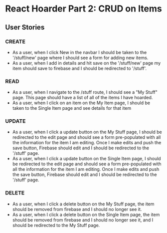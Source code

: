 # React Hoarder Part 2: CRUD on Items

## User Stories

### CREATE
* As a user, when I click New in the navbar I should be taken to the '/stuff/new' page where I should see a form for adding new items.
* As a user, when I add in details and hit save on the '/stuff/new' page my item should save to firebase and I should be redirected to '/stuff'.

### READ
* As a user, when I navigate to the /stuff route, I should see a "My Stuff" page. This page should have a list of all of the items I have hoarded.
* As a user, when I click on an item on the My Item page, I should be taken to the Single Item page and see details for that item

### UPDATE
* As a user, when I click a update button on the My Stuff page, I should be redirected to the edit page and should see a form pre-populated with all the information for the item I am editing.  Once I make edits and push the save button, Firebase should edit and I should be redirected to the '/stuff' page.
* As a user, when I click a update button on the Single Item page, I should be redirected to the edit page and should see a form pre-populated with all the information for the item I am editing.  Once I make edits and push the save button, Firebase should edit and I should be redirected to the '/stuff' page.

### DELETE
* As a user, when I click a delete button on the My Stuff page, the item should be removed from firebase and I should no longer see it.
* As a user, when I click a delete button on the Single Item page, the item should be removed from firebase and I should no longer see it, and I should be redirected to the My Stuff page.
